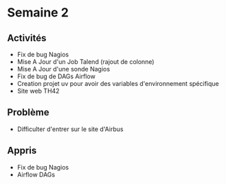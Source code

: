 # Semaine 2

## Activités
- Fix de bug Nagios
- Mise A Jour d'un Job Talend (rajout de colonne)
- Mise A Jour d'une sonde Nagios 
- Fix de bug de DAGs Airflow
- Creation projet uv pour avoir des variables d'environnement spécifique
- Site web TH42
  
## Problème
- Difficulter d'entrer sur le site d'Airbus

## Appris
- Fix de bug Nagios
- Airflow DAGs

